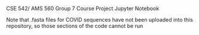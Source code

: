 CSE 542/ AMS 560 Group 7 Course Project Jupyter Notebook

Note that .fasta files for COVID sequences have not been uploaded into this repository, so those sections of the code cannot be run